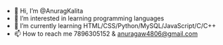 - 👋 Hi, I’m @AnuragKalita
- 👀 I’m interested in learning programming languages
- 🌱 I’m currently learning HTML/CSS/Python/MySQL/JavaScript/C/C++
- 📫 How to reach me 7896305152 & anuragaw4806@gmail.com

<!---
AnuragKalita/AnuragKalita is a ✨ special ✨ repository because its `README.md` (this file) appears on your GitHub profile.
You can click the Preview link to take a look at your changes.
--->
